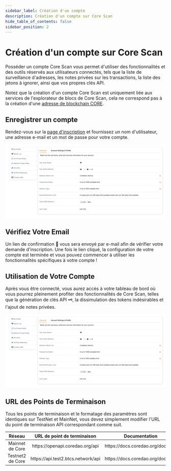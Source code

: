 ```yaml
---
sidebar_label: Création d'un compte
description: Création d'un compte sur Core Scan
hide_table_of_contents: false
sidebar_position: 2
---
```


# Création d'un compte sur Core Scan

Posséder un compte Core Scan vous permet d'utiliser des fonctionnalités et des outils réservés aux utilisateurs connectés, tels que la liste de surveillance d'adresses, les notes privées sur les transactions, la liste des jetons à ignorer, ainsi que vos propres clés API.

Notez que la création d'un compte Core Scan est uniquement liée aux services de l'explorateur de blocs de Core Scan, cela ne correspond pas à la création d'une [adresse de blockchain CORE](https://info.etherscan.com/what-is-an-ethereum-address/).

## Enregistrer un compte

Rendez-vous sur la [page d'inscription](https://scan.coredao.org/register) et fournissez un nom d'utilisateur, une adresse e-mail et un mot de passe pour votre compte.

![create-account-on-corescan](../assets/image.png)

## Vérifiez Votre Email

Un lien de confirmation 🔗 vous sera envoyé par e-mail afin de vérifier votre demande d'inscription. Une fois le lien cliqué, la configuration de votre compte est terminée et vous pouvez commencer à utiliser les fonctionnalités spécifiques à votre compte !

## Utilisation de Votre Compte

Après vous être connecté, vous aurez accès à votre tableau de bord où vous pourrez pleinement profiter des fonctionnalités de Core Scan, telles que la génération de clés API 🗝, la dissimulation des tokens indésirables et l'ajout de notes privées.

![create-account-on-corescan](../assets/image.png)

## URL des Points de Terminaison

Tous les points de terminaison et le formatage des paramètres sont identiques sur TestNet et MainNet, vous devez simplement modifier l'URL du point de terminaison API correspondant comme suit.

<table><thead><tr><th width="155.33333333333331" align="center">Réseau</th><th align="center">URL de point de terminaison</th><th align="center">Documentation</th></tr></thead><tbody><tr><td align="center">Mainnet de Core</td><td align="center">https://openapi.coredao.org/api</td><td align="center">https://docs.coredao.org/docs/api</td></tr><tr><td align="center">Testnet2 de Core</td><td align="center">https://api.test2.btcs.network/api</td><td align="center">https://docs.coredao.org/docs/api</td></tr></tbody></table>